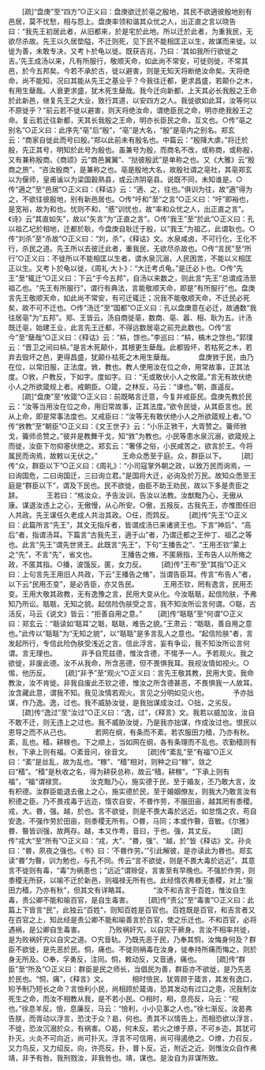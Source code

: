 <!-- { "loadSidebar": true } -->
　　[疏]“盘庚”至“四方”○正义曰：盘庚欲迁於亳之殷地，其民不欲適彼殷地别有邑居，莫不忧愁，相与怨上。盘庚率领和谐其众忧之人，出正直之言以晓告曰：“我先王初居此者，从旧都来，於是宅於此地。所以迁於此者，为重我民，无欲尽杀故。先王以久居垫隘，不迁则死，见下民不能相匡正以生，故谋而来徙。以徙为善，未敢专决，又考卜於龟以徙。既获吉兆，乃曰：‘其如我所行欲徙之吉。’先王成汤以来，凡有所服行，敬顺天命，如此尚不常安，可徙则徙，不常其邑，於今五邦矣。今若不承於古，徙以避害，则是无知天将断绝汝命矣。天将绝命，尚不能知，况曰其能从先王之基业乎？今我往迁都，更求昌盛，若颠仆之木，有用生蘖哉。人衰更求盛，犹木死生蘖哉。我今迁向新都，上天其必长我殷之王命於此新邑，继复先王之大业，致行其道，以安四方之人。我徙欲如此耳，汝等何以不原徙乎？”前云若不徙以避害，则天将绝汝命，谓绝臣民之命，明亦绝我殷王之命。复云若迁往新都，天其长我殷之王命，明亦长臣民之命，互文也。○传“亳之别名”○正义曰：此序先“亳”后“殷”，“亳”是大名，“殷”是亳内之别名。郑玄云：“商家自徙此而号曰殷。”郑以此前未有殷名也。中篇云：“殷降大虐。”将迁於殷，先正其号，明知於此号为殷也。虽兼号为殷，而商名不改，或称商，或称殷，又有兼称殷商。《商颂》云“商邑翼翼”、“挞彼殷武”是单称之也。又《大雅》云“殷商之旅”、“咨汝殷商”，是兼称之也。亳是殷地大名，故殷社谓之亳社，其亳郑玄以为偃师，皇甫谧以为梁国穀熟县，或云济阴亳县。说既不同，未知谁是。○传“適之”至“邑居”○正义曰：《释诂》云：“適、之，往也。”俱训为往，故“適”得为之，不欲往彼殷地，别有新邑居也。○传“吁和”至“之言”○正义曰：“吁”即裕也，是宽裕，故为和也。忧则不和，“慼”训忧也，故“率和众忧之人，出正直之言”。《诗》云“其直如矢”，故以“矢言”为“正直之言”。○传“我王”至“於此”○正义曰：孔以祖乙圮於相地，迁都於耿，今盘庚自耿迁于殷，以“我王”为祖乙，此谓耿也。○传“刘杀”至“杀故”○正义曰：“刘，杀”，《释诂》文。水泉咸卤，不可行化，王化不行，杀民之道。先王所以去彼迁此者，重我民，无欲尽杀故也。○传“言民”至“所行”○正义曰：不徙所以不能相匡以生者，谓水泉沉溺，人民困苦，不能以义相匡正以生。又考卜於龟以徙，《周礼·大卜》：“大迁考贞龟。”是迁必卜也。○传“先王”至“辄迁”○正义曰：下云“于今五邦”，自汤以来数之，则此言“先王”总谓成汤至祖乙也。“先王有所服行”，谓行有典法，言能敬顺天命，即是“有所服行”也。盘庚言先王敬顺天命，如此尚不常安，有可迁辄迁；况我不能敬顺天命，不迁民必死矣，故不可不迁也。○传“汤迁”至“国都”○正义曰：孔以盘庚意在必迁，故通数“我往居亳”为“五邦”。郑、王皆云，汤自商徙亳，数商、亳、嚣、相、耿为五。计汤既迁亳，始建王业，此言先王迁都，不得远数居亳之前充此数也。○传“言今”至“蘖哉”○正义曰：《释诂》云：“枿，馀也。”李巡曰：“枿，槁木之馀也。”郭璞云：“晋卫之间曰枿。”是言木死颠仆，其根更生蘖哉。此都毁坏，若枯死之木，若弃去毁坏之邑，更得昌盛，犹颠仆枯死之木用生蘖哉。
　
　　盘庚敩于民，由乃在位，以常旧服，正法度。敩，教也。教人使用汝在位之命，用常故事，正其法度。○敩，户教反，下如字。度如字。曰：“无或敢伏小人之攸箴。”言无有故伏绝小人之所欲箴规上者。戒朝臣。○箴，之林反，马云：“谏也。”朝，直遥反。 
　　[疏]“盘庚”至“攸箴”○正义曰：前既略言迁意，今复并戒臣民。盘庚先教於民云：“汝等当用汝在位之命，用旧常故事，正其法度。”欲令民徙，从其臣言也。民从上命，即是常事法度也。又戒臣曰：“汝等无有敢伏绝小人之所欲箴规上者。”○传“敩教”至“朝臣”○正义曰：《文王世子》云：“小乐正敩干，大胥赞之。籥师敩戈，籥师丞赞之。”彼并是教舞干戈，知“敩”为教也。小民等患水泉沉溺，欲箴规上而徙，汝臣下勿抑塞伏绝之。郑玄云：“奢侈之俗，小民咸苦之，欲言於王。今将属民而询焉，故敕以无伏之。”
　
　　王命众悉至于庭。众，群臣以下。 
　　[疏]传“众，群臣以下”○正义曰：《周礼》：“小司寇掌外朝之政，以致万民而询焉，一曰询国危，二曰询国迁，三曰询立君。”是国将大迁，必询及於万民。故知众悉至王庭是“群臣以下”，谓及下民也。民不欲徙，由臣不助王劝民，故以下多是责臣之辞。
　
　　王若曰：“格汝众，予告汝训，告汝以法教。汝猷黜乃心，无傲从康。谋退汝违上之心，无傲慢，从心所安。○傲，五报反。古我先王，亦惟图任旧人共政。先王谋任久老成人共治其政。○任，而鸩反。 
　　[疏]传“先王”○正义曰：此篇所言“先王”，其文无指斥者，皆谓成汤已来诸贤王也。下言“神后”、“高后”者，指谓汤耳。下篇言“古我先王，適于山”者，乃谓迁都之王仲丁、祖乙之等也。此言“先王”谓先世贤王。此既言“先王”，下句“王播告之”、“王用丕钦”蒙上之“先”，不言“先”，省文也。
　
　　王播告之脩，不匿厥指，王布告人以所脩之政，不匿其指。○播，波饿反。匿，女力反。 
　　[疏]传“王布”至“其指”○正义曰：上句言先王用旧人共政，下云“王播告之脩”，当谓告臣耳。传言“布告人”者，以下云“民用丕变”，是必告臣，亦又告民。
　
　　王用丕钦，罔有逸言，民用丕变。王用大敬其政教，无有逸豫之言，民用大变从化。今汝聒聒，起信险肤，予弗知乃所讼。聒聒，无知之貌。起信险伪肤受之言，我不知汝所讼言何谓。○聒，古活反，马云《说文》皆云：“拒善自用之意。” 
　　[疏]传“聒聒”至“何谓”○正义曰：郑玄云：“聒读如‘聒耳’之聒，聒聒，难告之貌。”王肃云：“聒聒，善自用之意也。”此传以“聒聒”为“无知之貌”，以“聒聒”是多言乱人之意也。“起信险肤”者，言发起所行，专信此险伪肤受浅近之言。信此浮言，妄有争讼，我不知汝所讼言何谓。言无理也。
　
　　非予自荒兹德，惟汝含德，不惕予一人。予若观火。我之欲徙，非废此德。汝不从我命，所含恶德，但不畏惧我耳。我视汝情如视火。○惕，他历反。 
　　[疏]“非予”至“观火”○正义曰：言先王敬其教，民用大变。我命教汝，汝不肯徙。非我自废此丕钦之德，惟汝之所含德甚恶，不畏惧我一人故耳。汝含藏此意，谓我不知。我见汝情若观火。言见之分明如见火也。
　
　　予亦拙谋，作乃逸。逸，过也。我不威胁汝徙，是我拙谋成汝过。○拙，之劣反。 
　　[疏]传“逸过”至“汝过”○正义曰：“逸，过”，《释言》文。我若以威加汝，汝自不敢不迁，则无违上之过也。我不威胁汝徙，乃是我亦拙谋，作成汝过也。恨民以恩导之而不从己也。
　
　　若网在纲，有条而不紊。若农服田力穑，乃亦有秋。紊，乱也。穑，耕稼也。下之顺上，当如网在纲，各有条理而不乱也。农勤穑则有秋，下承上则有福。○紊音问，徐音文。 
　　[疏]传“紊乱”至“有福”○正义曰：“紊”是丝乱，故为乱也。“稼”、“穑”相对，则种之曰“稼”，敛之曰“穑”。“穑”是秋收之名，得为耕获总称，故云“穑，耕稼”。“下承上则有福”，“福”谓禄赏。
　
　　汝克黜乃心，施实德于民，至于婚友，丕乃敢大言，汝有积德。汝群臣能退去傲上之心，施实德於民，至于婚姻僚友，则我大乃敢言汝有积德之臣。乃不畏戎毒于远迩，惰农自安，不昬作劳，不服田亩，越其罔有黍稷。戎，大。昬，强。越，於也。言不欲徙，则是不畏大毒於远近。如怠惰之农，苟自安逸，不强作劳於田亩，则黍稷无所有。○昬，马同；本或作暋，音敏。《尔雅》昬、暋皆训强，故两存。越，本又作粤，音曰，于也。强，其丈反。 
　　[疏]传“戎大”至“所有”○正义曰：“戎，大”、“昬，强”、“越，於”皆《释诂》文。孙炎曰：“昬，夙夜之强也。《书》曰：‘不昬作劳。’”引此解彼，是亦读此为昬也。郑玄读“昬”为暋，训为勉也，与孔不同。传云“言不欲徙，则是不畏大毒於远近”，其意言不徙则有毒，“毒”为祸患也；“远近”谓赊促，言害至有早晚也。不强於作劳，则黍稷无所获，以喻不迁於新邑，则福禄无所有也。此经惰农弗昬无黍稷，对上“服田力穑，乃亦有秋”，但其文有详略耳。
　
　　“汝不和吉言于百姓，惟汝自生毒，责公卿不能和喻百官，是自生毒害。 
　　[疏]传“责公”至“毒害”○正义曰：此篇上下皆言“民”，此独云“百姓”，则知百姓是百官也。百姓既是百官，和吉言者又在百官之上，知此经是责公卿不能和喻善言於百官，使之乐迁也。不和百官，必将遇祸，是公卿自生毒害。
　
　　乃败祸奸宄，以自灾于厥身。言汝不相率共徙，是为败祸奸宄以自灾之道。○宄音轨。乃既先恶于民，乃奉其恫，汝悔身何及？群臣不欲徙，是先恶於民。恫，痛也。不徙则祸毒在汝身，徙奉持所痛而悔之，则於身无所及。○奉，孚勇反，注同。恫，敕动反，又音通，痛也。 
　　[疏]传“群臣”至“所及”○正义曰：群臣是民之师长，当倡民为善，群臣亦不欲徙，是乃先恶於民也。“恫，痛”，《释言》文。
　
　　相时憸民，犹胥顾于箴言，其发有逸口，矧予制乃短长之命？言憸利小民，尚相顾於箴诲，恐其发动有过口之患，况我制汝死生之命，而汝不相教从我，是不若小民。○相时，相，息亮反，马云：“视也。”徐息羊反。憸，息廉反，马云：“憸利，小小见事之人也。”徐七渐反。汝曷弗告朕，而胥动以浮言，恐沈于众？曷，何也。责其不以情告上，而相恐欲以浮言，不徙，恐汝沉溺於众，有祸害。○曷，何末反。若火之燎于原，不可乡迩，其犹可扑灭。火炎不可向近，尚可扑灭。浮言不可信用，尚可得遏绝之。○燎，力召反，又力鸟反，又力绍反。向，许亮反。扑，普卜反。近，附近之近。则惟汝众自作弗靖，非予有咎。我刑戮汝，非我咎也。靖，谋也。是汝自为非谋所致。 
